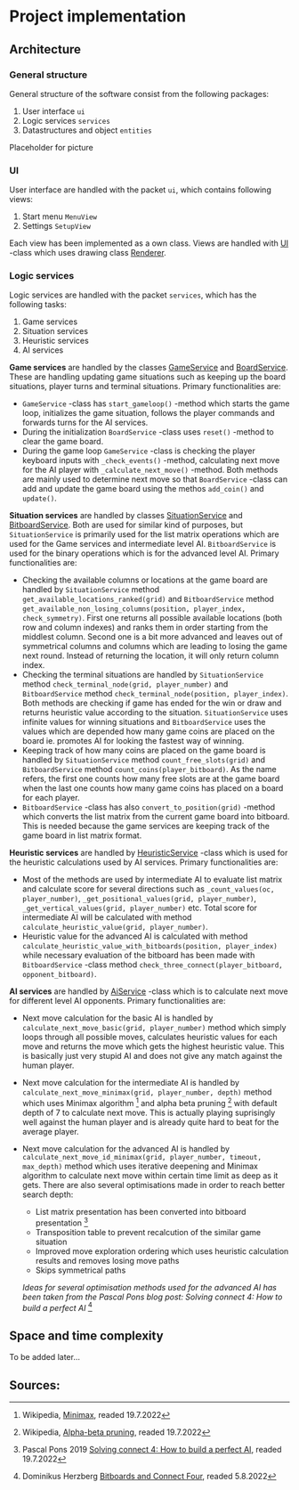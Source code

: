 # Project implementation

## Architecture

### General structure

General structure of the software consist from the following packages:

1. User interface `ui`
2. Logic services `services`
4. Datastructures and object `entities`

Placeholder for picture

### UI

User interface are handled with the packet `ui`, which contains following views:

1. Start menu `MenuView`
2. Settings `SetupView`

Each view has been implemented as a own class. Views are handled with [UI](https://github.com/TopiasHarjunpaa/C4AI/blob/main/src/ui/ui.py) -class which uses drawing class [Renderer](https://github.com/TopiasHarjunpaa/C4AI/blob/main/src/ui/renderer.py).

### Logic services


Logic services are handled with the packet `services`, which has the following tasks:

1. Game services
2. Situation services
3. Heuristic services
4. AI services

**Game services** are handled by the classes [GameService](https://github.com/TopiasHarjunpaa/C4AI/blob/main/src/services/game_service.py) and [BoardService](https://github.com/TopiasHarjunpaa/C4AI/blob/main/src/services/board_service.py). These are handling updating game situations such as keeping up the board situations, player turns and terminal situations. Primary functionalities are:

* `GameService` -class has `start_gameloop()` -method which starts the game loop, initializes the game situation, follows the player commands and forwards turns for the AI services.
* During the initialization `BoardService` -class uses `reset()` -method to clear the game board.
* During the game loop `GameService` -class is checking the player keyboard inputs with `_check_events()` -method, calculating next move for the AI player with `_calculate_next_move()` -method. Both methods are mainly used to determine next move so that `BoardService` -class can add and update the game board using the methos `add_coin()` and `update()`.

**Situation services** are handled by classes [SituationService](https://github.com/TopiasHarjunpaa/C4AI/blob/main/src/services/situation_service.py) and [BitboardService](https://github.com/TopiasHarjunpaa/C4AI/blob/main/src/services/bitboard_service.py). Both are used for similar kind of purposes, but `SituationService` is primarily used for the list matrix operations which are used for the Game services and intermediate level AI. `BitboardService` is used for the binary operations which is for the advanced level AI. Primary functionalities are:

* Checking the available columns or locations at the game board are handled by `SituationService` method `get_available_locations_ranked(grid)` and `BitboardService` method `get_available_non_losing_columns(position, player_index, check_symmetry)`. First one returns all possible available locations (both row and column indexes) and ranks them in order starting from the middlest column. Second one is a bit more advanced and leaves out of symmetrical columns and columns which are leading to losing the game next round. Instead of returning the location, it will only return column index.
* Checking the terminal situations are handled by `SituationService` method `check_terminal_node(grid, player_number)` and `BitboardService` method `check_terminal_node(position, player_index)`. Both methods are checking if game has ended for the win or draw and returns heuristic value according to the situation. `SituationService` uses infinite values for winning situations and `BitboardService` uses the values which are depended how many game coins are placed on the board ie. promotes AI for looking the fastest way of winning.
* Keeping track of how many coins are placed on the game board is handled by `SituationService` method `count_free_slots(grid)` and `BitboardService` method `count_coins(player_bitboard)`. As the name refers, the first one counts how many free slots are at the game board when the last one counts how many game coins has placed on a board for each player.
* `BitboardService` -class has also `convert_to_position(grid)` -method which converts the list matrix from the current game board into bitboard. This is needed because the game services are keeping track of the game board in list matrix format.

**Heuristic services** are handled by [HeuristicService](https://github.com/TopiasHarjunpaa/C4AI/blob/main/src/services/heuristic_service.py) -class which is used for the heuristic calculations used by AI services. Primary functionalities are:

* Most of the methods are used by intermediate AI to evaluate list matrix and calculate score for several directions such as `_count_values(oc, player_number)`, `_get_positional_values(grid, player_number)`, `_get_vertical_values(grid, player_number)` etc. Total score for intermediate AI will be calculated with method `calculate_heuristic_value(grid, player_number)`.
* Heuristic value for the advanced AI is calculated with method `calculate_heuristic_value_with_bitboards(position, player_index)` while necessary evaluation of the bitboard has been made with `BitboardService` -class method `check_three_connect(player_bitboard, opponent_bitboard)`.


**AI services** are handled by [AiService](https://github.com/TopiasHarjunpaa/C4AI/blob/main/src/services/ai_service.py) -class which is to calculate next move for different level AI opponents. Primary functionalities are:

* Next move calculation for the basic AI is handled by `calculate_next_move_basic(grid, player_number)` method which simply loops through all possible moves, calculates heuristic values for each move and returns the move which gets the highest heuristic value. This is basically just very stupid AI and does not give any match against the human player.
* Next move calculation for the intermediate AI is handled by `calculate_next_move_minimax(grid, player_number, depth)` method which uses Minimax algorithm [^1] and alpha beta pruning [^2] with default depth of 7 to calculate next move. This is actually playing suprisingly well against the human player and is already quite hard to beat for the average player.
* Next move calculation for the advanced AI is handled by `calculate_next_move_id_minimax(grid, player_number, timeout, max_depth)` method which uses iterative deepening and Minimax algorithm to calculate next move within certain time limit as deep as it gets. There are also several optimisations made in order to reach better search depth:

    * List matrix presentation has been converted into bitboard presentation [^4]
    * Transposition table to prevent recalcution of the similar game situation
    * Improved move exploration ordering which uses heuristic calculation results and removes losing move paths
    * Skips symmetrical paths

    *Ideas for several optimisation methods used for the advanced AI has been taken from the Pascal Pons blog post: Solving connect 4: How to build a perfect AI* [^3]

## Space and time complexity

To be added later...

## Sources:

[^1]: Wikipedia, [Minimax](https://en.wikipedia.org/wiki/Minimax), readed 19.7.2022  
[^2]: Wikipedia, [Alpha-beta pruning](https://en.wikipedia.org/wiki/Alpha_beta_pruning), readed 19.7.2022   
[^3]: Dominikus Herzberg [Bitboards and Connect Four](https://github.com/denkspuren/BitboardC4/blob/master/BitboardDesign.md), readed 5.8.2022
[^4]: Pascal Pons 2019 [Solving connect 4: How to build a perfect AI](http://blog.gamesolver.org/), readed 19.7.2022